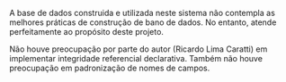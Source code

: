 A base de dados construida e utilizada neste sistema não contempla as melhores práticas de construção de bano de dados.
No entanto, atende perfeitamente ao propósito deste projeto. 

Não houve preocupação por parte do autor (Ricardo Lima Caratti) em implementar integridade referencial declarativa. 
Também não houve preocupação em padronização de nomes de campos.

 